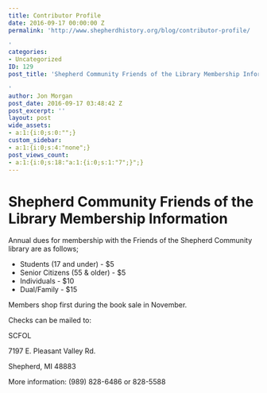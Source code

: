 ```yaml
---
title: Contributor Profile
date: 2016-09-17 00:00:00 Z
permalink: 'http://www.shepherdhistory.org/blog/contributor-profile/

'
categories:
- Uncategorized
ID: 129
post_title: 'Shepherd Community Friends of the Library Membership Information

'
author: Jon Morgan
post_date: 2016-09-17 03:48:42 Z
post_excerpt: ''
layout: post
wide_assets:
- a:1:{i:0;s:0:"";}
custom_sidebar:
- a:1:{i:0;s:4:"none";}
post_views_count:
- a:1:{i:0;s:18:"a:1:{i:0;s:1:"7";}";}
---
```


<h1 class="c2 c3">Shepherd Community Friends of the Library Membership Information</h1>

Annual dues for membership with the Friends of the Shepherd Community library are as follows;</p>

<ul class="c4 lst-kix_x5kjw5xun6d5-0 start"><li class="c0">Students (17 and under) - $5</li><li class="c0">Senior Citizens (55 &amp; older) - $5</li><li class="c0">Individuals - $10</li><li class="c0">Dual/Family - $15</li></ul>

Members shop first during the book sale in November.

Checks can be mailed to:

SCFOL

7197 E. Pleasant Valley Rd.

Shepherd, MI 48883

More information: (989) 828-6486 or 828-5588